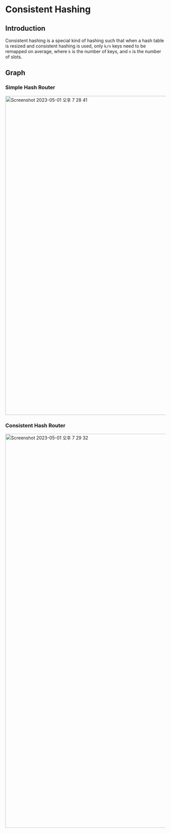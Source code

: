 # Consistent Hashing

## Introduction

Consistent hashing is a special kind of hashing such that when a hash table is resized and consistent hashing is used, only `k/n` keys need to be remapped on average, where `k` is the number of keys, and `n` is the number of slots.

## Graph

### Simple Hash Router

<img width="998" alt="Screenshot 2023-05-01 오후 7 28 41" src="https://user-images.githubusercontent.com/56438906/235440938-da49978b-dd09-40bc-b386-7af6838ec02d.png">

### Consistent Hash Router

<img width="1233" alt="Screenshot 2023-05-01 오후 7 29 32" src="https://user-images.githubusercontent.com/56438906/235440962-1bff01b3-e0a5-4914-a032-ca89a25f860e.png">
